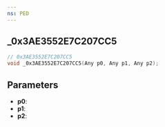 ```yaml
---
ns: PED
---
```

## _0x3AE3552E7C207CC5

```c
// 0x3AE3552E7C207CC5
void _0x3AE3552E7C207CC5(Any p0, Any p1, Any p2);
```

## Parameters
* **p0**:
* **p1**:
* **p2**:
